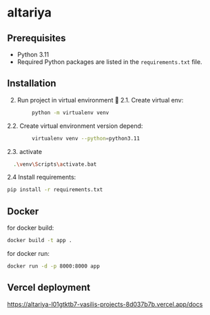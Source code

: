 # altariya

## Prerequisites

- Python 3.11
- Required Python packages are listed in the `requirements.txt` file.

## Installation
2. Run project in virtual environment 🚀
2.1. Create virtual env:

```bash
        python -m virtualenv venv
```

2.2. Create virtual environment version depend:

```bash
        virtualenv venv --python=python3.11
```

2.3. activate

```bash
  .\venv\Scripts\activate.bat
```

2.4 Install requirements:

```bash
pip install -r requirements.txt
```

## Docker
for docker build: 
```bash
docker build -t app .
```

for docker run:
```bash
docker run -d -p 8000:8000 app
```

## Vercel deployment
https://altariya-l01gtktb7-vasilis-projects-8d037b7b.vercel.app/docs